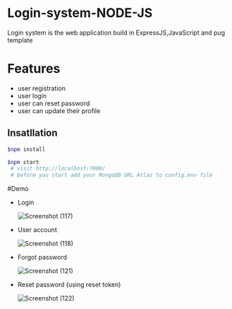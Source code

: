 # Login-system-NODE-JS
Login system is the web application build in ExpressJS,JavaScript and pug template

# Features 
  - user registration
  - user login
  - user can reset password 
  - user can update their profile
 
## Insatllation
   ```bash
   $npm install
   ```
   ```bash
   $npm start
    # visit http://localhost:7000/
    # before you start add your MongoDB URL Atlas to config.env file 
   ```
#Demo
   - Login
  
       ![Screenshot (117)](https://user-images.githubusercontent.com/114187011/214753545-be0d24e7-840d-42a4-aec4-d0f0aecd7561.png)

  - User account
    
    
       ![Screenshot (118)](https://user-images.githubusercontent.com/114187011/214753172-17735575-0b9b-461f-b161-b65f0d51f78c.png)
   
   - Forgot password
   
       ![Screenshot (121)](https://user-images.githubusercontent.com/114187011/214753250-1bf3994a-ed87-4d0f-814d-fe5188f51c60.png)
   
   - Reset password (using reset token)
   
      ![Screenshot (122)](https://user-images.githubusercontent.com/114187011/214753362-78967940-cab5-4284-b716-7a02f84a29f3.png)



